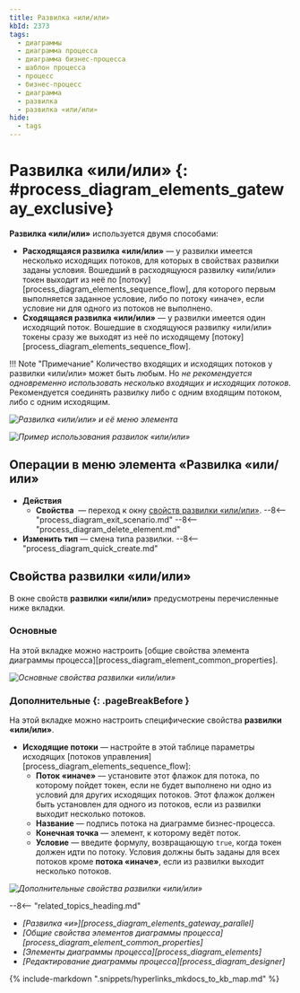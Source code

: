 ```yaml
---
title: Развилка «или/или»
kbId: 2373
tags:
  - диаграммы
  - диаграмма процесса
  - диаграмма бизнес-процесса
  - шаблон процесса
  - процесс
  - бизнес-процесс
  - диаграмма
  - развилка
  - развилка «или/или»
hide:
  - tags
---
```


# Развилка «или/или» {: #process_diagram_elements_gateway_exclusive}

**Развилка «или/или»** используется двумя способами:

* **Расходящаяся развилка «или/или»** — у развилки имеется несколько исходящих потоков, для которых в свойствах развилки заданы условия. Вошедший в расходящуюся развилку «или/или» токен выходит из неё по [потоку][process_diagram_elements_sequence_flow], для которого первым выполняется заданное условие, либо по потоку «иначе», если условие ни для одного из потоков не выполнено.
* **Сходящаяся развилка «или/или»** — у развилки имеется один исходящий поток. Вошедшие в сходящуюся развилку «или/или» токены сразу же выходят из неё по исходящему [потоку][process_diagram_elements_sequence_flow].

!!! Note "Примечание"
    Количество входящих и исходящих потоков у развилки «или/или» может быть любым. Но _не рекомендуется одновременно использовать несколько входящих и исходящих потоков_. Рекомендуется соединять развилку либо с одним входящим потоком, либо с одним исходящим.

*![Развилка «или/или» и её меню элемента](exclusive_gateway.png)*

*![Пример использования развилок «или/или»](exclusive_gateway_example.png)*

## Операции в меню элемента «Развилка «или/или»

- **Действия**
    - **Свойства** <i class="fa-light fa-gear"></i> — переход к окну [свойств развилки «или/или»](#свойства-развилки-илиили).
    --8<-- "process_diagram_exit_scenario.md"
    --8<-- "process_diagram_delete_element.md"
- **Изменить тип** — смена типа развилки.
--8<-- "process_diagram_quick_create.md"

## Свойства развилки «или/или»

В  окне свойств **развилки «или/или»** предусмотрены перечисленные ниже вкладки.

### Основные

На этой вкладке можно настроить [общие свойства элемента диаграммы процесса][process_diagram_element_common_properties].

*![Основные свойства развилки «или/или»](exclusive_gateway_general_properties.png)*

### Дополнительные {: .pageBreakBefore }

На этой вкладке можно настроить специфические свойства **развилки «или/или»**.

- **Исходящие потоки** — настройте в этой таблице параметры исходящих [потоков управления][process_diagram_elements_sequence_flow]:
    - **Поток «иначе»** — установите этот флажок для потока, по которому пойдет токен, если не будет выполнено ни одно из условий для других исходящих потоков. Этот флажок должен быть установлен для одного из потоков, если из развилки выходит несколько потоков.
    - **Название** — подпись потока на диаграмме бизнес-процесса.
    - **Конечная точка** — элемент, к которому ведёт поток.
    - **Условие** — введите формулу, возвращающую `true`, когда токен должен идти по потоку. Условия должны быть заданы для всех потоков кроме **потока «иначе»**, если из развилки выходит несколько потоков.

*![Дополнительные свойства развилки «или/или»](exclusive_gateway_advanced_propertes.png)*

<div class="relatedTopics">

--8<-- "related_topics_heading.md"

- *[Развилка «и»][process_diagram_elements_gateway_parallel]*
- *[Общие свойства элементов диаграммы процесса][process_diagram_element_common_properties]*
- *[Элементы диаграммы процесса][process_diagram_elements]*
- *[Редактирование диаграммы процесса][process_diagram_designer]*

</div>

{% include-markdown ".snippets/hyperlinks_mkdocs_to_kb_map.md" %}
